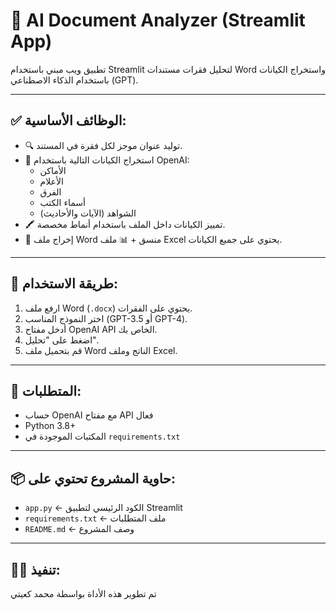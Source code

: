 # 📄 AI Document Analyzer (Streamlit App)

تطبيق ويب مبني باستخدام Streamlit لتحليل فقرات مستندات Word واستخراج الكيانات باستخدام الذكاء الاصطناعي (GPT).

---

## ✅ الوظائف الأساسية:

- 🔍 توليد عنوان موجز لكل فقرة في المستند.
- 🧠 استخراج الكيانات التالية باستخدام OpenAI:
  - الأماكن
  - الأعلام
  - الفرق
  - أسماء الكتب
  - الشواهد (الآيات والأحاديث)
- 🖍 تمييز الكيانات داخل الملف باستخدام أنماط مخصصة.
- 📄 إخراج ملف Word منسق + 📊 ملف Excel يحتوي على جميع الكيانات.

---

## 🚀 طريقة الاستخدام:

1. ارفع ملف Word (`.docx`) يحتوي على الفقرات.
2. اختر النموذج المناسب (GPT-3.5 أو GPT-4).
3. أدخل مفتاح OpenAI API الخاص بك.
4. اضغط على "تحليل".
5. قم بتحميل ملف Word الناتج وملف Excel.

---

## 🔧 المتطلبات:

- حساب OpenAI مع مفتاح API فعال
- Python 3.8+
- المكتبات الموجودة في `requirements.txt`

---

## 📦 حاوية المشروع تحتوي على:

- `app.py` ← الكود الرئيسي لتطبيق Streamlit  
- `requirements.txt` ← ملف المتطلبات  
- `README.md` ← وصف المشروع

---

## 👨‍💻 تنفيذ:  
تم تطوير هذه الأداة بواسطة محمد كعيتي

